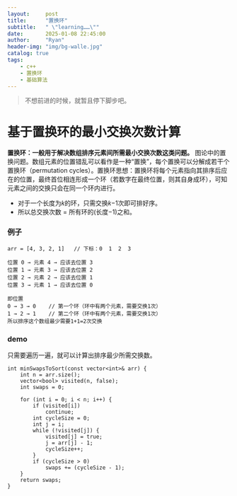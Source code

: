 ```yaml
---
layout:     post
title:      "置换环"
subtitle:   " \"learning……\""
date:       2025-01-08 22:45:00
author:     "Ryan"
header-img: "img/bg-walle.jpg"
catalog: true
tags:
    - c++
    - 置换环
    - 基础算法
---
```


> 不想前进的时候，就暂且停下脚步吧。

# 基于置换环的最小交换次数计算  
**置换环：一般用于解决数组排序元素间所需最小交换次数这类问题。**
图论中的置换问题。数组元素的位置错乱可以看作是一种“置换”，每个置换可以分解成若干个置换环（permutation cycles）。置换环思想：置换环将每个元素指向其排序后应在的位置，最终首位相连形成一个环（若数字在最终位置，则其自身成环），可知元素之间的交换只会在同一个环内进行。    
* 对于一个长度为𝑘的环，只需交换𝑘−1次即可排好序。
* 所以总交换次数 = 所有环的(长度−1)之和。

### 例子
````
arr = [4, 3, 2, 1]   // 下标：0  1  2  3

位置 0 → 元素 4 → 应该去位置 3
位置 1 → 元素 3 → 应该去位置 2
位置 2 → 元素 2 → 应该去位置 1
位置 3 → 元素 1 → 应该去位置 0

即位置
0 → 3 → 0    // 第一个环（环中有两个元素，需要交换1次）
1 → 2 → 1    // 第二个环（环中有两个元素，需要交换1次）
所以排序这个数组最少需要1+1=2次交换

````

### demo  
只需要遍历一遍，就可以计算出排序最少所需交换数。  
````
int minSwapsToSort(const vector<int>& arr) { 
    int n = arr.size();
    vector<bool> visited(n, false);
    int swaps = 0;
    
    for (int i = 0; i < n; i++) {
        if (visited[i])
            continue;
        int cycleSize = 0;
        int j = i;
        while (!visited[j]) {
            visited[j] = true;
            j = arr[j] - 1;
            cycleSize++;
        }
        if (cycleSize > 0)
            swaps += (cycleSize - 1);
    }
    return swaps;
}
````








